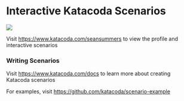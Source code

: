 # Interactive Katacoda Scenarios

[![](http://shields.katacoda.com/katacoda/seansummers/count.svg)](https://www.katacoda.com/seansummers "Get your profile on Katacoda.com")

Visit https://www.katacoda.com/seansummers to view the profile and interactive scenarios

### Writing Scenarios
Visit https://www.katacoda.com/docs to learn more about creating Katacoda scenarios

For examples, visit https://github.com/katacoda/scenario-example

